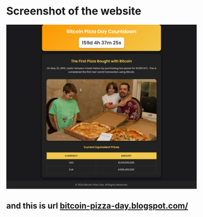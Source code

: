 <h1>Screenshot of the website</h1>
<img src="https://raw.githubusercontent.com/123isdar/Bitcoin-Pizza-Day/refs/heads/main/download.png">
<h2>and this is url <a href="https://bitcoin-pizza-day.blogspot.com/" target="_blank">bitcoin-pizza-day.blogspot.com/</a></h2>
